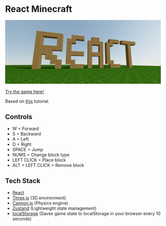 # React Minecraft

![React Minecraft](/images/react-text-screenshot.png)

[Try the game here!](https://bensparkscode.github.io/react-minecraft/)

Based on [this](https://www.youtube.com/watch?v=aWQmuTiThTs) tutorial.

## Controls

- W                 = Forward
- S                 = Backward
- A                 = Left
- D                 = Right
- SPACE             = Jump 
- NUMS              = Change block type
- LEFT CLICK        = Place block
- ALT + LEFT CLICK  = Remove block

## Tech Stack

- [React](https://github.com/facebook/react)
- [Three.js](https://github.com/mrdoob/three.js/) (3D environment)
- [Cannon.js](https://github.com/schteppe/cannon.js) (Physics engine)
- [Zustand](https://github.com/pmndrs/zustand) (Lightweight state management)
- [localStorage](https://developer.mozilla.org/en-US/docs/Web/API/Window/localStorage) (Saves game state to localStorage in your browser every 10 seconds)
